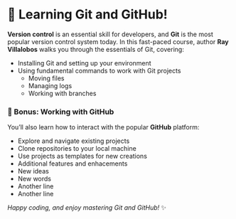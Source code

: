 # 🌟 Learning Git and GitHub!

**Version control** is an essential skill for developers, and **Git** is the most popular version control system today. In this fast-paced course, author **Ray Villalobos** walks you through the essentials of Git, covering:

- Installing Git and setting up your environment
- Using fundamental commands to work with Git projects
  - Moving files
  - Managing logs
  - Working with branches

### 🚀 Bonus: Working with GitHub

You’ll also learn how to interact with the popular **GitHub** platform:
- Explore and navigate existing projects
- Clone repositories to your local machine
- Use projects as templates for new creations
- Additional features and enhacements
- New ideas
- New words
- Another line
- Another line

*Happy coding, and enjoy mastering Git and GitHub!* ✨
